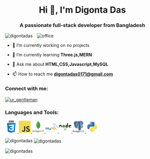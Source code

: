 <h1 align="center">Hi 👋, I'm Digonta Das</h1>
<h3 align="center">A passionate full-stack developer from Bangladesh</h3>
<img align="right" alt="office" width="400" src="https://25.media.tumblr.com/tumblr_m09plvItq51rqfhi2o1_400.gif" >
<p align="left"> <img src="https://komarev.com/ghpvc/?username=digontadas&label=Profile%20views&color=0e75b6&style=flat" alt="digontadas" /> </p>

- 🔭 I’m currently working on no projects

- 🌱 I’m currently learning **Three.js,MERN**

- 💬 Ask me about **HTML,CSS,Javascript,MySQL**

- 📫 How to reach me **digontadas0171@gmail.com**

<h3 align="left">Connect with me:</h3>
<p align="left">
<a href="https://www.leetcode.com/ur_gentleman" target="blank"><img align="center" src="https://raw.githubusercontent.com/rahuldkjain/github-profile-readme-generator/master/src/images/icons/Social/leet-code.svg" alt="ur_gentleman" height="30" width="40" /></a>
</p>

<h3 align="left">Languages and Tools:</h3>
<p align="left"> <a href="https://www.w3schools.com/css/" target="_blank" rel="noreferrer"> <img src="https://raw.githubusercontent.com/devicons/devicon/master/icons/css3/css3-original-wordmark.svg" alt="css3" width="40" height="40"/> </a> <a href="https://www.figma.com/" src="https://raw.githubusercontent.com/devicons/devicon/master/icons/html5/html5-original-wordmark.svg" alt="html5" width="40" height="40"/> </a> <a href="https://developer.mozilla.org/en-US/docs/Web/JavaScript" target="_blank" rel="noreferrer"> <img src="https://raw.githubusercontent.com/devicons/devicon/master/icons/javascript/javascript-original.svg" alt="javascript" width="40" height="40"/> </a> <a href="https://www.mongodb.com/" target="_blank" rel="noreferrer"> <img src="https://raw.githubusercontent.com/devicons/devicon/master/icons/mongodb/mongodb-original-wordmark.svg" alt="mongodb" width="40" height="40"/> </a> <a href="https://www.mysql.com/" target="_blank" rel="noreferrer"> <img src="https://raw.githubusercontent.com/devicons/devicon/master/icons/mysql/mysql-original-wordmark.svg" alt="mysql" width="40" height="40"/> </a> <a href="https://nodejs.org" target="_blank" rel="noreferrer"> <img src="https://raw.githubusercontent.com/devicons/devicon/master/icons/nodejs/nodejs-original-wordmark.svg" alt="nodejs" width="40" height="40"/> </a> <a href="https://www.postgresql.org" target="_blank" rel="noreferrer"> <img src="https://raw.githubusercontent.com/devicons/devicon/master/icons/postgresql/postgresql-original-wordmark.svg" alt="postgresql" width="40" height="40"/> </a> <a href="https://www.python.org" target="_blank" rel="noreferrer"> <img src="https://raw.githubusercontent.com/devicons/devicon/master/icons/python/python-original.svg" alt="python" width="40" height="40"/> </a> </p>

<p><img align="left" src="https://github-readme-stats.vercel.app/api/top-langs?username=digontadas&show_icons=true&locale=en&layout=compact" alt="digontadas" /></p>

<p>&nbsp;<img align="center" src="https://github-readme-stats.vercel.app/api?username=digontadas&show_icons=true&locale=en" alt="digontadas" /></p>

<p><img align="center" src="https://github-readme-streak-stats.herokuapp.com/?user=digontadas&" alt="digontadas" /></p>
